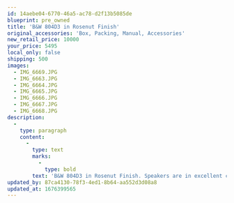 ```yaml
---
id: 14aebe04-6770-46a5-ac78-d2f13b5085de
blueprint: pre_owned
title: 'B&W 804D3 in Rosenut Finish'
original_accessories: 'Box, Packing, Manual, Accessories'
new_retail_price: 10000
your_price: 5495
local_only: false
shipping: 500
images:
  - IMG_6669.JPG
  - IMG_6663.JPG
  - IMG_6664.JPG
  - IMG_6665.JPG
  - IMG_6666.JPG
  - IMG_6667.JPG
  - IMG_6668.JPG
description:
  -
    type: paragraph
    content:
      -
        type: text
        marks:
          -
            type: bold
        text: 'B&W 804D3 in Rosenut Finish. Speakers are in excellent condition with original boxes, packing and all accessories. There is a small nick on one tweeter (see picture) and one very small scuff on one back top edge (see picture) - otherwise, near perfect. One owner and roughly 2-3 years old. The speakers sold as new for $10,000.00'
updated_by: 87ca4130-78f3-4ed1-8b64-aa552d3d08a8
updated_at: 1676399565
---
```

